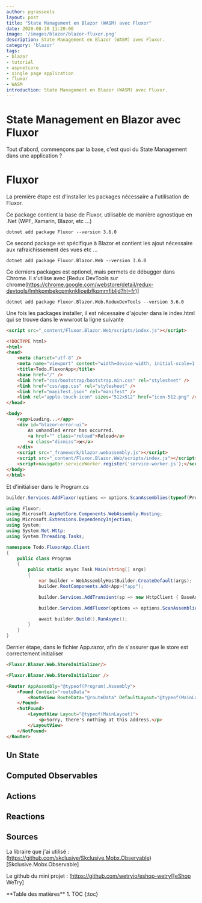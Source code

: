 ```yaml
---
author: pgrasseels
layout: post
title: "State Management en Blazor (WASM) avec Fluxor"
date: 2020-08-20 11:20:00
image: '/images/blazor/blazor-fluxor.png'
description: State Management en Blazor (WASM) avec Fluxor.
category: 'blazor'
tags:
- blazor
- tutorial
- aspnetcore
- single page application
- fluxor
- WASM
introduction: State Management en Blazor (WASM) avec Fluxor.
---
```


# State Management en Blazor avec Fluxor

Tout d'abord, commençons par la base, c'est quoi du State Management dans une application ?

# Fluxor

La première étape est d'installer les packages nécessaire a l'utilisation de Fluxor.

Ce package contient la base de Fluxor, utilisable de manière agnostique en .Net (WPF, Xamarin, Blazor, etc ...)
```shell
dotnet add package Fluxor --version 3.6.0
```

Ce second package est spécifique à Blazor et contient les ajout nécessaire aux rafraichissement des vues etc ...
```shell
dotnet add package Fluxor.Blazor.Web --version 3.6.0
```

Ce derniers packages est optionel, mais permets de débugger dans Chrome. Il s'utilise avec [Redux DevTools sur chrome(https://chrome.google.com/webstore/detail/redux-devtools/lmhkpmbekcpmknklioeibfkpmmfibljd?hl=fr)] 
```shell
dotnet add package Fluxor.Blazor.Web.ReduxDevTools --version 3.6.0
```


Une fois les packages installer, il est nécessaire d'ajouter dans le index.html qui se trouve dans le wwwroot la ligne suivante

```html
<script src="_content/Fluxor.Blazor.Web/scripts/index.js"></script>
```

```html
<!DOCTYPE html>
<html>
<head>
    <meta charset="utf-8" />
    <meta name="viewport" content="width=device-width, initial-scale=1.0, maximum-scale=1.0, user-scalable=no" />
    <title>Todo.FluxorApp</title>
    <base href="/" />
    <link href="css/bootstrap/bootstrap.min.css" rel="stylesheet" />
    <link href="css/app.css" rel="stylesheet" />
    <link href="manifest.json" rel="manifest" />
    <link rel="apple-touch-icon" sizes="512x512" href="icon-512.png" />
</head>

<body>
    <app>Loading...</app>
    <div id="blazor-error-ui">
        An unhandled error has occurred.
        <a href="" class="reload">Reload</a>
        <a class="dismiss">🗙</a>
    </div>
    <script src="_framework/blazor.webassembly.js"></script>
    <script src="_content/Fluxor.Blazor.Web/scripts/index.js"></script>
    <script>navigator.serviceWorker.register('service-worker.js');</script>
</body>
</html>
```

Et d'initialiser dans le Program.cs

```csharp
builder.Services.AddFluxor(options => options.ScanAssemblies(typeof(Program).Assembly));
```

```csharp
using Fluxor;
using Microsoft.AspNetCore.Components.WebAssembly.Hosting;
using Microsoft.Extensions.DependencyInjection;
using System;
using System.Net.Http;
using System.Threading.Tasks;

namespace Todo.FluxorApp.Client
{
    public class Program
    {
        public static async Task Main(string[] args)
        {
            var builder = WebAssemblyHostBuilder.CreateDefault(args);
            builder.RootComponents.Add<App>("app");

            builder.Services.AddTransient(sp => new HttpClient { BaseAddress = new Uri(builder.HostEnvironment.BaseAddress) });

            builder.Services.AddFluxor(options => options.ScanAssemblies(typeof(Program).Assembly));

            await builder.Build().RunAsync();
        }
    }
}
```

Dernier étape, dans le fichier App.razor, afin de s'assurer que le store est correctement initialiser

```html
<Fluxor.Blazor.Web.StoreInitializer/>
```

```html
<Fluxor.Blazor.Web.StoreInitializer />

<Router AppAssembly="@typeof(Program).Assembly">
    <Found Context="routeData">
        <RouteView RouteData="@routeData" DefaultLayout="@typeof(MainLayout)" />
    </Found>
    <NotFound>
        <LayoutView Layout="@typeof(MainLayout)">
            <p>Sorry, there's nothing at this address.</p>
        </LayoutView>
    </NotFound>
</Router>
```

## Un State

## Computed Observables

## Actions

## Reactions


## Sources

La libraire que j'ai utilisé :
(https://github.com/skclusive/Skclusive.Mobx.Observable)[Skclusive.Mobx.Observable]

Le github du mini projet :
(https://github.com/wetryio/eshop-wetry[[eShop WeTry]

<div id="toc"></div>
**Table des matières**
1. TOC
{:toc}

